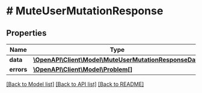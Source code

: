 # # MuteUserMutationResponse

## Properties

Name | Type | Description | Notes
------------ | ------------- | ------------- | -------------
**data** | [**\OpenAPI\Client\Model\MuteUserMutationResponseData**](MuteUserMutationResponseData.md) |  | [optional]
**errors** | [**\OpenAPI\Client\Model\Problem[]**](Problem.md) |  | [optional]

[[Back to Model list]](../../README.md#models) [[Back to API list]](../../README.md#endpoints) [[Back to README]](../../README.md)
